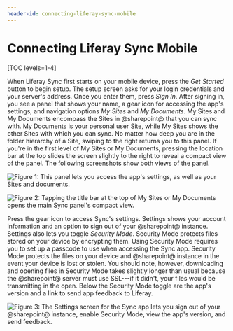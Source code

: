 ```yaml
---
header-id: connecting-liferay-sync-mobile
---
```


# Connecting Liferay Sync Mobile

[TOC levels=1-4]

When Liferay Sync first starts on your mobile device, press the *Get Started*
button to begin setup. The setup screen asks for your login credentials and your
server's address. Once you enter them, press *Sign In*. After signing in, you
see a panel that shows your name, a gear icon for accessing the app's settings,
and navigation options *My Sites* and *My Documents*. My Sites and My Documents
encompass the Sites in @sharepoint@ that you can sync with. My Documents is your
personal user Site, while My Sites shows the other Sites with which you can
sync. No matter how deep you are in the folder hierarchy of a Site, swiping to
the right returns you to this panel. If you're in the first level of My Sites
or My Documents, pressing the location bar at the top slides the screen
slightly to the right to reveal a compact view of the panel. The following
screenshots show both views of the panel. 

![Figure 1: This panel lets you access the app's settings, as well as your Sites and documents.](../../../../images/sync-mobile-panel.png)

![Figure 2: Tapping the title bar at the top of My Sites or My Documents opens the main Sync panel's compact view.](../../../../images/sync-mobile-panel-compact.png)

Press the gear icon to access Sync's settings. Settings shows your account
information and an option to sign out of your @sharepoint@ instance. Settings also 
lets you toggle *Security Mode*. Security Mode protects files stored on your 
device by encrypting them. Using Security Mode requires you to set up a passcode 
to use when accessing the Sync app. Security Mode protects the files on your 
device and @sharepoint@ instance in the event your device is lost or stolen. You 
should note, however, downloading and opening files in Security Mode takes 
slightly longer than usual because the @sharepoint@ server must use SSL---if it 
didn't, your files would be transmitting in the open. Below the Security Mode 
toggle are the app's version and a link to send app feedback to Liferay. 

![Figure 3: The Settings screen for the Sync app lets you sign out of your @sharepoint@ instance, enable Security Mode, view the app's version, and send feedback.](../../../../images/sync-mobile-settings.png)
